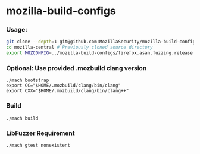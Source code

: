 # mozilla-build-configs

### Usage:

```bash
git clone --depth=1 git@github.com:MozillaSecurity/mozilla-build-configs.git
cd mozilla-central # Previously cloned source directory
export MOZCONFIG=../mozilla-build-configs/firefox.asan.fuzzing.release

```

### Optional: Use provided .mozbuild clang version
```
./mach bootstrap
export CC="$HOME/.mozbuild/clang/bin/clang"
export CXX="$HOME/.mozbuild/clang/bin/clang++"
```

### Build
```
./mach build
```


### LibFuzzer Requirement

```bash
./mach gtest nonexistent
```
